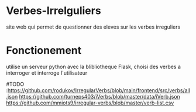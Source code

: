 # Verbes-Irrelguliers

site web qui permet de questionner des eleves sur les verbes irreguliers

# Fonctionement

utilise un serveur python avec la blibliotheque Flask, choisi des verbes a interroger et interroge l'utilisateur

#TODO :https://github.com/rodukov/IrregularVerbs/blob/main/frontend/src/verbs/all.json
https://github.com/turneps403/iVerbs/blob/master/data/iVerb.json
https://github.com/mmiots9/irregular-verbs/blob/master/verb-list.csv